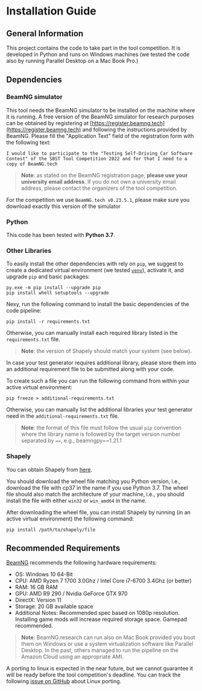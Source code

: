 # Installation Guide #

## General Information ##
This project contains the code to take part in the tool competition.
It is developed in Python and runs on Windows machines (we tested the code also by running Parallel Desktop on a Mac
 Book Pro.)

## Dependencies ##

### BeamNG simulator ###

This tool needs the BeamNG simulator to be installed on the machine where it is running. 
A free version of the BeamNG simulator for research purposes can be obtained by registering
at [https://register.beamng.tech](https://register.beamng.tech) and following the instructions provided by BeamNG. 
Please fill the "Application Text" field of the registration form with the following text:

```
I would like to participate to the "Testing Self-Driving Car Software
Contest" of the SBST Tool Competition 2022 and for that I need to a
copy of BeamNG.tech
```

> **Note**: as stated on the BeamNG registration page, **please use your university email address**. 
If you do not own a university email address, please contact the organizers of the tool competition. 

For the competition we use `BeamNG.tech v0.23.5.1`, please make sure you download exactly this version
of the simulator 

### Python ###

This code has been tested with **Python 3.7**. 

### Other Libraries ###

To easily install the other dependencies with rely on `pip`, we suggest to create a
dedicated virtual environment (we tested [`venv`](https://docs.python.org/3.7/library/venv.html)), 
activate it, and upgrade `pip` and basic packages: 

```
py.exe -m pip install --upgrade pip
pip install whell setuptools --upgrade
```

Nexy, run the following command to install the basic dependencies of the code pipeline:

```
pip install -r requirements.txt
```

Otherwise, you can manually install each required library listed in the ```requirements.txt``` file.

> **Note**: the version of Shapely should match your system (see below).

In case your test generator requires additional library, please store them into an additional requirement file to
be submitted along with your code.

To create such a file you can run the following command from within your active virtual environment:

```
pip freeze > additional-requirements.txt
```

Otherwise, you can manually list the additional libraries your test generator need
in the `additional-requirements.txt` file.

> **Note**: the format of this file must follow the usual `pip` convention where the library name is
>followed by the target version number separated by `==`, e.g., beamngpy==1.21.1


### Shapely ###

You can obtain Shapely from [here](https://www.lfd.uci.edu/~gohlke/pythonlibs/#shapely). 

You should download the wheel file matching you Python version, i.e., download the file with cp37 in
the name if you use Python 3.7. The wheel file should also match the architecture of your machine,
i.e., you should install the file with either `win32` or `win_amd64` in the name.

After downloading the wheel file, you can install Shapely by running (in an active virtual environment)
the following command:

```
pip install /path/to/shapely/file
```

## Recommended Requirements ##

[BeamNG](https://wiki.beamng.com/Requirements) recommends the following hardware requirements:

* OS: Windows 10 64-Bit
* CPU: AMD Ryzen 7 1700 3.0Ghz / Intel Core i7-6700 3.4Ghz (or better)
* RAM: 16 GB RAM
* GPU: AMD R9 290 / Nvidia GeForce GTX 970
* DirectX: Version 11
* Storage: 20 GB available space
* Additional Notes: Recommended spec based on 1080p resolution. Installing game mods will increase required storage space. Gamepad recommended.

>**Note**: BeamNG.research can run also on Mac Book provided you boot them on Windows or use a system virtualization
>software like Parallel Desktop. In the past, others managed to run the pipeline on the Amazon Cloud using an appropriate 
>AMI.
 
A porting to linux is expected in the near future, but we cannot guarantee it will be ready before
the tool competition's deadline. You can track the following [issue on GitHub](https://github.com/BeamNG/BeamNGpy/issues/79) about Linux porting.
